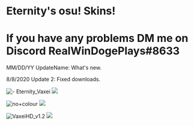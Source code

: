 # Eternity's osu! Skins!
# If you have any problems DM me on Discord RealWinDogePlays#8633

MM/DD/YY UpdateName: What's new.

8/8/2020 Update 2: Fixed downloads.

![- Eternity_Vaxei](https://cdn.discordapp.com/attachments/719638972854304859/734744427788107846/-_Eternity_Vaxei.osk)
![](https://akatsuki.pw/ss/WTQ03MPZ.png)

![no+colour](https://www.mediafire.com/file/z6mzj3jwz0nwlbd/no+colour.osk/file)
![](https://akatsuki.pw/ss/68B1TE2D.png)

![VaxeiHD_v1.2](https://cdn.discordapp.com/attachments/688163070929010696/734498884599939313/VaxeiHD_v1.2.osk)
![](https://cdn.discordapp.com/attachments/719638972854304859/734735442682970195/screenshot1352.jpg)
